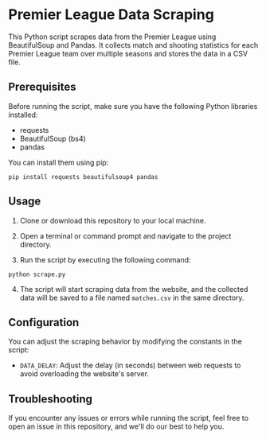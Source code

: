 # Premier League Data Scraping

This Python script scrapes data from the Premier League using BeautifulSoup and Pandas. It collects match and shooting statistics for each Premier League team over multiple seasons and stores the data in a CSV file.

## Prerequisites

Before running the script, make sure you have the following Python libraries installed:

- requests
- BeautifulSoup (bs4)
- pandas

You can install them using pip:

`pip install requests beautifulsoup4 pandas`


## Usage

1. Clone or download this repository to your local machine.

2. Open a terminal or command prompt and navigate to the project directory.

3. Run the script by executing the following command:

`python scrape.py`

4. The script will start scraping data from the website, and the collected data will be saved to a file named `matches.csv` in the same directory.

## Configuration

You can adjust the scraping behavior by modifying the constants in the script:

- `DATA_DELAY`: Adjust the delay (in seconds) between web requests to avoid overloading the website's server.

## Troubleshooting

If you encounter any issues or errors while running the script, feel free to open an issue in this repository, and we'll do our best to help you.
